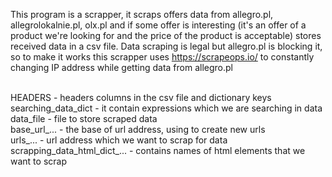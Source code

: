 This program is a scrapper, it scraps offers data from allegro.pl, allegrolokalnie.pl, olx.pl and if some offer is interesting 
(it's an offer of a product we're looking for and the price of the product is acceptable) stores received data in a csv file.
Data scraping is legal but allegro.pl is blocking it, so to make it works this scrapper uses https://scrapeops.io/
to constantly changing IP address while getting data from allegro.pl

<br />HEADERS - headers columns in the csv file and dictionary keys
<br />searching_data_dict - it contain expressions which we are searching in data
<br />data_file - file to store scraped data
<br />base_url_... - the base of url address, using to create new urls
<br />urls_... - url address which we want to scrap for data
<br />scrapping_data_html_dict_... - contains names of html elements that we want to scrap
